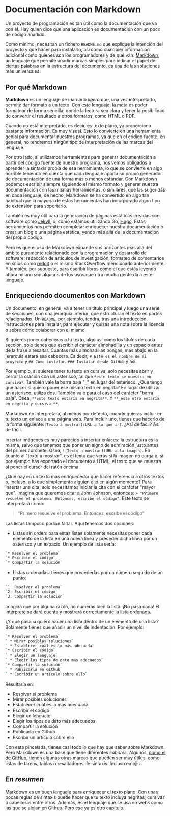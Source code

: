 # Documentación con Markdown

Un proyecto de programación es tan útil como la documentación que va
con él. Hay quien dice que una aplicación es documentación con un poco de código añadido.

Como mínimo, necesitan un fichero `README.md` que explique la
intención del proyecto y qué hacer para instalarlo, así como cualquier
información adicional como quienes son los programadores y de qué
van. [Markdown](https://github.com/adam-p/markdown-here/wiki/Markdown-Cheatsheet),
un lenguaje que permite añadir marcas simples para indicar el papel de
ciertas palabras en la estructura del documento, es una de las
soluciones más universales.


## Por qué Markdown

**Markdown** es un lenguaje de marcado *ligero* que, una vez
interpretado, permite dar formato a un  texto. Con este lenguaje, la
meta es poder formatear de forma sencilla, donde la lectura sea clara
y tener la posibilidad de convertir el resultado a otros formatos, como HTML
o PDF.

Cuando no está interpretado, es decir, es texto plano, ya proporciona bastante
información. Es muy visual. Esto lo convierte en una herramienta genial para
documentar nuestros programas, ya que en el código fuente, en general, no
tendremos ningún tipo de interpretación de las marcas del lenguaje.

Por otro lado, si utilizamos herramientas para generar documentación a
partir del código fuente de nuestro programa, nos vemos obligados a aprender la
sintaxis propia de esa herramienta, lo que se convierte en algo horrible
teniendo en cuenta que cada lenguaje aporta su propio generador de
documentación de una forma más o menos estándar. Con Markdown podemos
escribir siempre siguiendo el mismo formato y generar nuestra
documentación con las mismas herramientas, o similares, que las
sugeridas en cada lenguaje; de hecho, Markdown se ha convertido en algo tan
habitual que la mayoría de estas herramientas han incorporado algún
tipo de extensión para soportarlo.

También es muy útil para la generación de páginas
estáticas creadas con software como [Jekyll](https://jekyllrb.com/),
o, como estamos utilizando Go, [Hugo](https://gohugo.io/). Estas
herramientas nos permiten completar enriquecer nuestra documentación o
crear un blog o una página estática, yendo más allá de la documentación del
propio código.

Pero es que el uso de Markdown expande sus horizontes más
allá del ámbito puramente relacionado con la programación y
desarrollo de software:
redacción de artículos de investigación, formateo de comentarios en
sitios como [reddit](https://www.reddit.com/) o el mismo StackOverflow mencionado anteriormente. Y también, por supuesto, para escribir libros como
el que estás leyendo ahora mismo son algunos de los usos que otra mucha
gente da a este lenguaje.


## Enriqueciendo documentos con Markdown

Un documento, en general, va a tener un título principal y luego una serie de
secciones, con una jerarquía inferior, que estructuran el texto en partes
relacionadas. Un `README`, por ejemplo, tendrá, tras una introducción,
instrucciones para instalar, para ejecutar y quizás una nota sobre la licencia
o sobre cómo colaborar con el mismo.

Si quieres poner cabeceras a tu texto, algo así como los títulos de cada
sección, solo tienes que escribir el carácter almohadilla y un espacio antes
de la frase a resaltar. Cuantas más almohadillas pongas, más abajo en la
jerarquía estará esa cabecera. Es decir, `# Este es el nombre de mi proyecto`
y `## Cómo instalar`. `### Instalar desde GitHub` y así.

Por ejemplo, si quieres tener tu texto en cursiva, solo necesitas abrir y
cerrar la oración con un asterisco, tal que `*este texto se muestra en
cursiva*`. También vale la barra baja "`_`" en lugar del asterisco. ¿Qué tengo
que hacer si quiero poner ese mismo texto en negrita? En lugar de utilizar un
asterisco, utiliza dos. También vale para el caso del carácter "barra baja".
Osea, `**este texto estaría en negrita**`. Y `**_este otro estaría en negrita y
cursiva_**`.

Markdown no interpretará, al menos por defecto, cuando quieras incluir
en tu texto un enlace a una página web. Para incluir uno, tienes que hacerlo
de la forma siguiente:`[Texto a mostrar](URL a la que ir)`. ¿Así de fácil? Así
de fácil.

Insertar imágenes es muy parecido a insertar enlaces: la estructura es
la misma, salvo que tenemos que poner un signo de admiración justo antes
del primer corchete. Osea, `![Texto a mostrar](URL a la imagen)`. En cuanto
al "texto a mostrar", es el texto que verás si la imagen no carga o, si por
ejemplo has exportado el documento a HTML, el texto que se muestra
al poner el cursor del ratón encima.

¿Qué hay en un texto más enriquecedor que hacer referencia a otros textos
o, incluso, a lo que simplemente alguien dijo en algún momento? Para insertar
una cita, solo necesitamos iniciar la cita con el carácter "mayor que". Imagina
que queremos citar a John Johnson, entonces: `> "Primero resuelve el problema.
Entonces, escribe el código"`. Este texto se interpretará como:

> "Primero resuelve el problema. Entonces, escribe el código"

Las listas tampoco podían faltar. Aquí tenemos dos opciones:
* Listas sin orden: para estas listas solamente necesitas poner cada elemento
de la lista en una nueva línea y preceder dicha línea por un asterisco y
un espacio. Un ejemplo de lista sería:
```bash
`* Resolver el problema`
`* Escribir el código`
`* Compartir la solución`
```

* Listas ordenadas: tienes que precederlas por un número seguido de un punto:
```bash
`1. Resolver el problema`
`2. Escribir el código`
`3. Compartir la solución`
```
Imagina que por alguna razón, no numeras bien la lista. ¡No pasa nada! El
intérprete se dará cuenta y mostrará correctamente la lista ordenada.

¿Y qué pasa si quiero hacer una lista dentro de un elemento de una lista?
Solamente tienes que añadir un nivel de indentación. Por ejemplo:

```bash
`* Resolver el problema`
` * Mirar posibles soluciones`
` * Establecer cual es la más adecuada`
`* Escribir el código`
` * Elegir un lenguaje`
` * Elegir los tipos de dato más adecuados`
`* Compartir la solución`
` * Publicarla en Github`
` * Escribir un artículo sobre ello`
```

Resultaría en:
* Resolver el problema
 * Mirar posibles soluciones
 * Establecer cual es la más adecuada
* Escribir el código
 * Elegir un lenguaje
 * Elegir los tipos de dato más adecuados
* Compartir la solución
 * Publicarla en Github
 * Escribir un artículo sobre ello

Con esta pincelada, tienes casi todo lo que hay que saber sobre Markdown.
Pero Markdown es una base que tiene diferentes *sabores*. Algunos, 
[como el de GitHub](https://guides.github.com/features/mastering-markdown/),
tienen algunas otras marcas que pueden ser muy útiles, como listas de
tareas, tablas o resaltadores de sintaxis. Incluso emojis.

## *En resumen*

Markdown es un buen lenguaje para enriquecer el texto plano. Con
unas pocas reglas de sintaxis puede hacer que tu texto incluya
negritas, cursivas o cabeceras entre otros. Además, es el lenguaje que
se usa en webs como las que se alojan en Github. Pero ese ya es otro capítulo.
